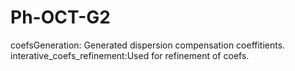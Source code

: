 # Ph-OCT-G2
coefsGeneration: Generated dispersion compensation coeffitients.
interative_coefs_refinement:Used for refinement of coefs.
